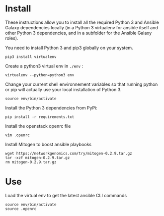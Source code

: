 # Install

These instructions allow you to install all the required Python 3 and Ansible Galaxy dependencies locally (in a Python 3 virtualenv for ansible itself and other Python 3 dependencies, and in a subfolder for the Ansible Galaxy roles).

You need to install Python 3 and pip3 globally on your system.

```
pip3 install virtualenv
```

Create a python3 virtual env in `./env` :

```
virtualenv --python=python3 env
```

Change your current shell environnement variables so that running python or pip will actually use your local installation of Python 3.

```
source env/bin/activate
```

Install the Python 3 dependencies from PyPi:

```
pip install -r requirements.txt
```

Install the openstack openrc file

```
vim .openrc
```

Install Mitogen to boost ansible playbooks

```
wget https://networkgenomics.com/try/mitogen-0.2.9.tar.gz
tar -xzf mitogen-0.2.9.tar.gz
rm mitogen-0.2.9.tar.gz
```

# Use

Load the virtual env to get the latest ansible CLI commands

```
source env/bin/activate
source .openrc
```
